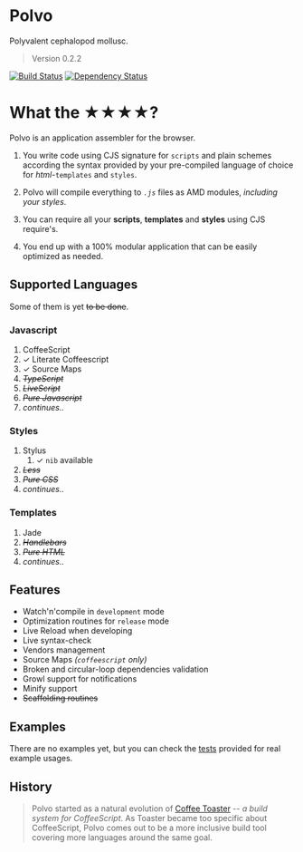 # Polvo

Polyvalent cephalopod mollusc.

> Version 0.2.2

[![Build Status](https://secure.travis-ci.org/serpentem/polvo.png)](http://travis-ci.org/serpentem/polvo) [![Dependency Status](https://gemnasium.com/serpentem/polvo.png)](https://gemnasium.com/serpentem/polvo)

# What the ★★★★?

Polvo is an application assembler for the browser.

 1.  You write code using CJS signature for `scripts` and plain schemes according the syntax provided by your pre-compiled language of choice for *html*-`templates` and `styles`.

 1. Polvo will compile everything to *`.js`* files as AMD modules, *including your styles*.

 1. You can require all your **scripts**, **templates** and **styles** using CJS require's.
 
 1. You end up with a 100% modular application that can be easily optimized as needed.

<a name="supported-languages"></a>
## Supported Languages

Some of them is yet ~~to be done~~.

### Javascript
 1. CoffeeScript
   1. ✓ Literate Coffeescript
   1. ✓ Source Maps
 1. *~~TypeScript~~*
 1. *~~LiveScript~~*
 1. *~~Pure Javascript~~*
 1. *continues..*

### Styles
 1. Stylus
     1. ✓ `nib` available
 1. *~~Less~~*
 1. *~~Pure CSS~~*
 1. *continues..*

### Templates
 1. Jade
 1. *~~Handlebars~~*
 1. *~~Pure HTML~~*
 1. *continues..*

<a name="features"></a>
## Features
 * Watch'n'compile in `development` mode
 * Optimization routines for `release` mode
 * Live Reload when developing
 * Live syntax-check
 * Vendors management
 * Source Maps *(`coffeescript` only)*
 * Broken and circular-loop dependencies validation
 * Growl support for notifications
 * Minify support
 * ~~Scaffolding routines~~

<a name="examples"></a>
## Examples

There are no examples yet, but you can check the [tests](https://github.com/serpentem/polvo/tree/master/tests) provided for real example usages.

<a name="history"></a>
## History

> Polvo started as a natural evolution of [Coffee Toaster](http://github.com/serpentem/coffee-toaster) -- *a build system for CoffeeScript*. As Toaster became too specific about CoffeeScript, Polvo comes out to be a more inclusive build tool covering more languages around the same goal.